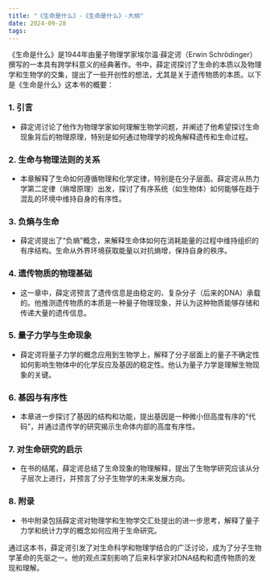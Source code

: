 ```yaml
---
title: "《生命是什么》-《生命是什么》-大纲"
date: 2024-09-28
tags: 
---
```

《生命是什么》是1944年由量子物理学家埃尔温·薛定谔（Erwin Schrödinger）撰写的一本具有跨学科意义的经典著作。书中，薛定谔探讨了生命的本质以及物理学和生物学的交集，提出了一些开创性的想法，尤其是关于遗传物质的本质。以下是《生命是什么》这本书的概要：

### 1. **引言**
- 薛定谔讨论了他作为物理学家如何理解生物学问题，并阐述了他希望探讨生命现象背后的物理原理，特别是如何通过物理学的视角解释遗传和生命过程。

### 2. **生命与物理法则的关系**
- 本章解释了生命如何遵循物理和化学定律，特别是在分子层面。薛定谔从热力学第二定律（熵增原理）出发，探讨了有序系统（如生物体）如何能够在趋于混乱的环境中维持自身的有序性。

### 3. **负熵与生命**
- 薛定谔提出了“负熵”概念，来解释生命体如何在消耗能量的过程中维持组织的有序结构。生命从外界环境获取能量以对抗熵增，保持自身的秩序。

### 4. **遗传物质的物理基础**
- 这一章中，薛定谔预言了遗传信息是由稳定的、复杂分子（后来的DNA）承载的。他推测遗传物质的本质是一种量子物理现象，并认为这种物质能够存储和传递大量的遗传信息。

### 5. **量子力学与生命现象**
- 薛定谔将量子力学的概念应用到生物学上，解释了分子层面上的量子不确定性如何影响生物体中的化学反应及基因的稳定性。他认为量子力学是理解生物现象的关键。

### 6. **基因与有序性**
- 本章进一步探讨了基因的结构和功能，提出基因是一种微小但高度有序的“代码”，并通过遗传学的研究揭示生命体内部的高度有序性。

### 7. **对生命研究的启示**
- 在书的结尾，薛定谔总结了生命现象的物理解释，提出了生物学研究应该从分子层次上进行，并预言了分子生物学的未来发展方向。

### 8. **附录**
- 书中附录包括薛定谔对物理学和生物学交汇处提出的进一步思考，解释了量子力学和统计力学的概念如何应用于生命研究。

通过这本书，薛定谔引发了对生命科学和物理学结合的广泛讨论，成为了分子生物学革命的先驱之一。他的观点深刻影响了后来科学家对DNA结构和遗传物质的发现和理解。